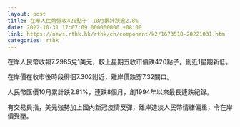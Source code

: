 ```yaml
---
layout: post
title: 在岸人民幣低收420點子　10月累計跌逾2.8%
date: 2022-10-31 17:07:09.000000000 +08:00
link: https://news.rthk.hk/rthk/ch/component/k2/1673518-20221031.htm
categories: rthk
---
```


在岸人民幣收報7.2985兌1美元，較上星期五收市價跌420點子，創近1星期新低。

在岸價在收市後時段徘徊7.302附近，離岸價跌穿7.32關口。

人民幣匯價10月累計跌2.81%，連跌8個月，創1994年以來最長連跌紀錄。

有交易員指，美元強勢加上國內新冠疫情反彈，離岸造淡人民幣情緒偏重，令在岸價受壓。
